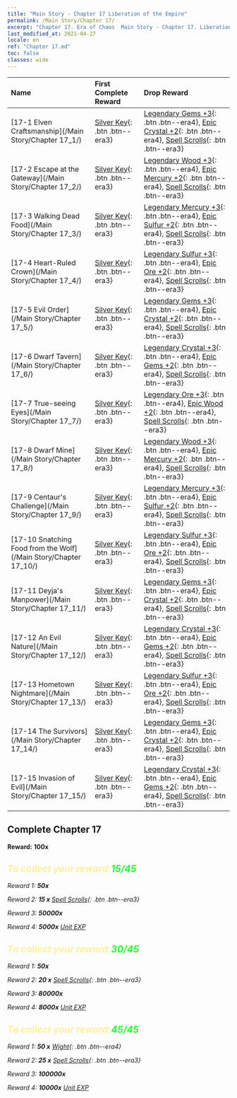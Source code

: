 ```yaml
---
title: "Main Story - Chapter 17 Liberation of the Empire"
permalink: /Main Story/Chapter 17/
excerpt: "Chapter 17. Era of Chaos  Main Story - Chapter 17. Liberation of the Empire"
last_modified_at: 2021-04-27
locale: en
ref: "Chapter 17.md"
toc: false
classes: wide
---
```


  | Name |  First Complete Reward | Drop Reward |
  |:------------|:------------|:------------| 
  | [17-1 Elven Craftsmanship](/Main Story/Chapter 17_1/) | [Silver Key](/Items/con_693/){: .btn .btn--era3} | [Legendary Gems +3](/Items/mat_58/){: .btn .btn--era4}, [Epic Crystal +2](/Items/mat_52/){: .btn .btn--era4}, [Spell Scrolls](/Items/con_694/){: .btn .btn--era3} |
  | [17-2 Escape at the Gateway](/Main Story/Chapter 17_2/) | [Silver Key](/Items/con_693/){: .btn .btn--era3} | [Legendary Wood +3](/Items/mat_55/){: .btn .btn--era4}, [Epic Mercury +2](/Items/mat_49/){: .btn .btn--era4}, [Spell Scrolls](/Items/con_694/){: .btn .btn--era3} |
  | [17-3 Walking Dead Food](/Main Story/Chapter 17_3/) | [Silver Key](/Items/con_693/){: .btn .btn--era3} | [Legendary Mercury +3](/Items/mat_56/){: .btn .btn--era4}, [Epic Sulfur +2](/Items/mat_50/){: .btn .btn--era4}, [Spell Scrolls](/Items/con_694/){: .btn .btn--era3} |
  | [17-4 Heart-Ruled Crown](/Main Story/Chapter 17_4/) | [Silver Key](/Items/con_693/){: .btn .btn--era3} | [Legendary Sulfur +3](/Items/mat_57/){: .btn .btn--era4}, [Epic Ore +2](/Items/mat_47/){: .btn .btn--era4}, [Spell Scrolls](/Items/con_694/){: .btn .btn--era3} |
  | [17-5 Evil Order](/Main Story/Chapter 17_5/) | [Silver Key](/Items/con_693/){: .btn .btn--era3} | [Legendary Gems +3](/Items/mat_58/){: .btn .btn--era4}, [Epic Crystal +2](/Items/mat_52/){: .btn .btn--era4}, [Spell Scrolls](/Items/con_694/){: .btn .btn--era3} |
  | [17-6 Dwarf Tavern](/Main Story/Chapter 17_6/) | [Silver Key](/Items/con_693/){: .btn .btn--era3} | [Legendary Crystal +3](/Items/mat_59/){: .btn .btn--era4}, [Epic Gems +2](/Items/mat_51/){: .btn .btn--era4}, [Spell Scrolls](/Items/con_694/){: .btn .btn--era3} |
  | [17-7 True-seeing Eyes](/Main Story/Chapter 17_7/) | [Silver Key](/Items/con_693/){: .btn .btn--era3} | [Legendary Ore +3](/Items/mat_54/){: .btn .btn--era4}, [Epic Wood +2](/Items/mat_48/){: .btn .btn--era4}, [Spell Scrolls](/Items/con_694/){: .btn .btn--era3} |
  | [17-8 Dwarf Mine](/Main Story/Chapter 17_8/) | [Silver Key](/Items/con_693/){: .btn .btn--era3} | [Legendary Wood +3](/Items/mat_55/){: .btn .btn--era4}, [Epic Mercury +2](/Items/mat_49/){: .btn .btn--era4}, [Spell Scrolls](/Items/con_694/){: .btn .btn--era3} |
  | [17-9 Centaur's Challenge](/Main Story/Chapter 17_9/) | [Silver Key](/Items/con_693/){: .btn .btn--era3} | [Legendary Mercury +3](/Items/mat_56/){: .btn .btn--era4}, [Epic Sulfur +2](/Items/mat_50/){: .btn .btn--era4}, [Spell Scrolls](/Items/con_694/){: .btn .btn--era3} |
  | [17-10 Snatching Food from the Wolf](/Main Story/Chapter 17_10/) | [Silver Key](/Items/con_693/){: .btn .btn--era3} | [Legendary Sulfur +3](/Items/mat_57/){: .btn .btn--era4}, [Epic Ore +2](/Items/mat_47/){: .btn .btn--era4}, [Spell Scrolls](/Items/con_694/){: .btn .btn--era3} |
  | [17-11 Deyja's Manpower](/Main Story/Chapter 17_11/) | [Silver Key](/Items/con_693/){: .btn .btn--era3} | [Legendary Gems +3](/Items/mat_58/){: .btn .btn--era4}, [Epic Crystal +2](/Items/mat_52/){: .btn .btn--era4}, [Spell Scrolls](/Items/con_694/){: .btn .btn--era3} |
  | [17-12 An Evil Nature](/Main Story/Chapter 17_12/) | [Silver Key](/Items/con_693/){: .btn .btn--era3} | [Legendary Crystal +3](/Items/mat_59/){: .btn .btn--era4}, [Epic Gems +2](/Items/mat_51/){: .btn .btn--era4}, [Spell Scrolls](/Items/con_694/){: .btn .btn--era3} |
  | [17-13 Hometown Nightmare](/Main Story/Chapter 17_13/) | [Silver Key](/Items/con_693/){: .btn .btn--era3} | [Legendary Sulfur +3](/Items/mat_57/){: .btn .btn--era4}, [Epic Ore +2](/Items/mat_47/){: .btn .btn--era4}, [Spell Scrolls](/Items/con_694/){: .btn .btn--era3} |
  | [17-14 The Survivors](/Main Story/Chapter 17_14/) | [Silver Key](/Items/con_693/){: .btn .btn--era3} | [Legendary Gems +3](/Items/mat_58/){: .btn .btn--era4}, [Epic Crystal +2](/Items/mat_52/){: .btn .btn--era4}, [Spell Scrolls](/Items/con_694/){: .btn .btn--era3} |
  | [17-15 Invasion of Evil](/Main Story/Chapter 17_15/) | [Silver Key](/Items/con_693/){: .btn .btn--era3} | [Legendary Crystal +3](/Items/mat_59/){: .btn .btn--era4}, [Epic Gems +2](/Items/mat_51/){: .btn .btn--era4}, [Spell Scrolls](/Items/con_694/){: .btn .btn--era3} |


## Complete Chapter 17

 **Reward:**  **100x** <i class="fas fa-gem"/>



## <span style="color: #ffeea0">To collect your reward:</span><span style="color: #27f73a">15/45</span>

 Reward 1:  **50x** <i class="fas fa-gem"/>

 Reward 2: **15 x** [Spell Scrolls](/Items/con_694/){: .btn .btn--era3}

 Reward 3:  **50000x** <i class="fas fa-coins"/>

 Reward 4:  **5000x** [Unit EXP](/Items/con_902/)



## <span style="color: #ffeea0">To collect your reward:</span><span style="color: #27f73a">30/45</span>

 Reward 1:  **50x** <i class="fas fa-gem"/>

 Reward 2: **20 x** [Spell Scrolls](/Items/con_694/){: .btn .btn--era3}

 Reward 3:  **80000x** <i class="fas fa-coins"/>

 Reward 4:  **8000x** [Unit EXP](/Items/con_902/)



## <span style="color: #ffeea0">To collect your reward:</span><span style="color: #27f73a">45/45</span>

 Reward 1: **50 x** [Wight](/Items/unt_210/){: .btn .btn--era4}

 Reward 2: **25 x** [Spell Scrolls](/Items/con_694/){: .btn .btn--era3}

 Reward 3:  **100000x** <i class="fas fa-coins"/>

 Reward 4:  **10000x** [Unit EXP](/Items/con_902/)

